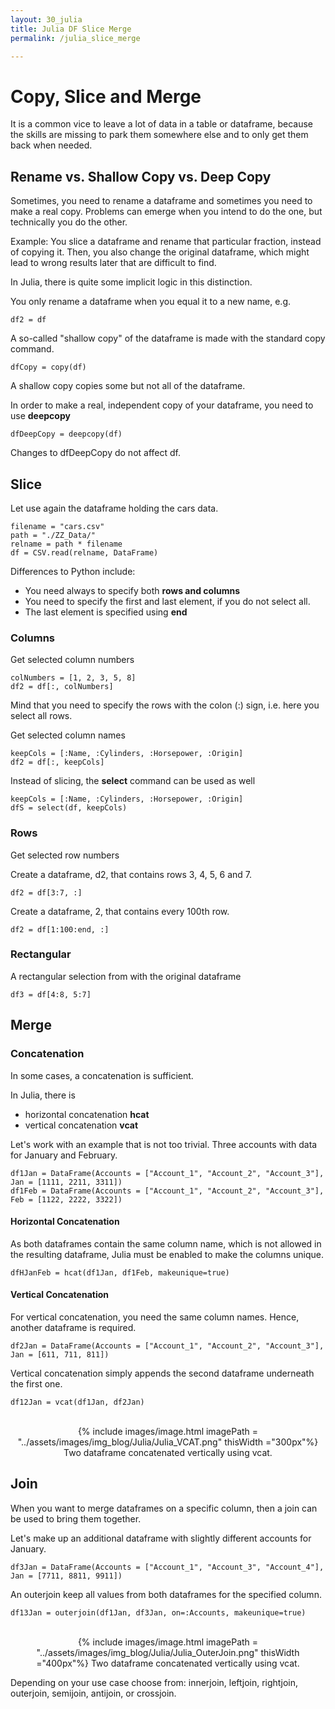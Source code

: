 ```yaml
---
layout: 30_julia
title: Julia DF Slice Merge
permalink: /julia_slice_merge

---
```


# Copy, Slice and Merge

It is a common vice to leave a lot of data in a table or dataframe, because the skills are missing to park them somewhere else and to only get them back when needed. 


## Rename vs. Shallow Copy vs. Deep Copy

Sometimes, you need to rename a dataframe and sometimes you need to make a real copy. Problems can emerge when you intend to do the one, but technically you do the other.

Example: You slice a dataframe and rename that particular fraction, instead of copying it. Then, you also change the original dataframe, which might lead to wrong results later that are difficult to find.

In Julia, there is quite some implicit logic in this distinction. 

You only rename a dataframe when you equal it to a new name, e.g. 

> 
    df2 = df

A so-called "shallow copy" of the dataframe is made with the standard copy command.
>
    dfCopy = copy(df)


A shallow copy copies some but not all of the dataframe.


In order to make a real, independent copy of your dataframe, you need to use **deepcopy**

>
    dfDeepCopy = deepcopy(df)

Changes to dfDeepCopy do not affect df.


## Slice

Let use again the dataframe holding the cars data.

>
    filename = "cars.csv"
    path = "./ZZ_Data/"
    relname = path * filename
    df = CSV.read(relname, DataFrame)

Differences to Python include: 
- You need always to specify both **rows and columns**    
- You need to specify the first and last element, if you do not select all. 
- The last element is specified using **end**

### Columns

Get selected column numbers
>
    colNumbers = [1, 2, 3, 5, 8]
    df2 = df[:, colNumbers]


Mind that you need to specify the rows with the colon (:) sign, i.e. here you select all rows.


Get selected column names

>
    keepCols = [:Name, :Cylinders, :Horsepower, :Origin]
    df2 = df[:, keepCols]

Instead of slicing, the **select** command can be used as well

>
    keepCols = [:Name, :Cylinders, :Horsepower, :Origin]
    dfS = select(df, keepCols)


### Rows

Get selected row numbers

Create a dataframe, d2, that contains rows 3, 4, 5, 6 and 7.
>
    df2 = df[3:7, :]

Create a dataframe, 2, that contains every 100th row.

>
    df2 = df[1:100:end, :]

### Rectangular

A rectangular selection from with the original dataframe

>
    df3 = df[4:8, 5:7]



## Merge

### Concatenation

In some cases, a concatenation is sufficient.

In Julia, there is
- horizontal concatenation **hcat**
- vertical concatenation **vcat**

Let's work with an example that is not too trivial. Three accounts with data for January and February. 

>
    df1Jan = DataFrame(Accounts = ["Account_1", "Account_2", "Account_3"], Jan = [1111, 2211, 3311])
    df1Feb = DataFrame(Accounts = ["Account_1", "Account_2", "Account_3"], Feb = [1122, 2222, 3322])

#### Horizontal Concatenation

As both dataframes contain the same column name, which is not allowed in the resulting dataframe, Julia must be enabled to make the columns unique.

> 
    dfHJanFeb = hcat(df1Jan, df1Feb, makeunique=true)


#### Vertical Concatenation

For vertical concatenation, you need the same column names. Hence, another dataframe is required.

>
    df2Jan = DataFrame(Accounts = ["Account_1", "Account_2", "Account_3"], Jan = [611, 711, 811])

Vertical concatenation simply appends the second dataframe underneath the first one.

>
    df12Jan = vcat(df1Jan, df2Jan)


<center>
<br>
{% include images/image.html imagePath = "../assets/images/img_blog/Julia/Julia_VCAT.png" thisWidth ="300px"%}
Two dataframe concatenated vertically using vcat.
</center>  


## Join

When you want to merge dataframes on a specific column, then a join can be used to bring them together.

Let's make up an additional dataframe with slightly different accounts for January.
>
    df3Jan = DataFrame(Accounts = ["Account_1", "Account_3", "Account_4"], Jan = [7711, 8811, 9911])

An outerjoin keep all values from both dataframes for the specified column.
>
    df13Jan = outerjoin(df1Jan, df3Jan, on=:Accounts, makeunique=true)


<center>
<br>
{% include images/image.html imagePath = "../assets/images/img_blog/Julia/Julia_OuterJoin.png" thisWidth ="400px"%}
Two dataframe concatenated vertically using vcat.
</center>  

Depending on your use case choose from: innerjoin, leftjoin, rightjoin, outerjoin, semijoin, antijoin, or crossjoin.





















